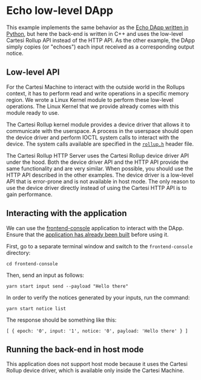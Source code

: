 # Echo low-level DApp

This example implements the same behavior as the [Echo DApp written in Python](../echo-python), but here the back-end is written in C++ and uses the low-level Cartesi Rollup API instead of the HTTP API. As the other example, the DApp simply copies (or "echoes") each input received as a corresponding output notice.

## Low-level API

For the Cartesi Machine to interact with the outside world in the Rollups context, it has to perform read and write operations in a specific memory region.
We wrote a Linux Kernel module to perform these low-level operations.
The Linux Kernel that we provide already comes with this module ready to use.

The Cartesi Rollup kernel module provides a device driver that allows it to communicate with the
userspace.
A process in the userspace should open the device driver and perform IOCTL system calls to interact
with the device.
The system calls available are specified in the [`rollup.h`](https://github.com/cartesi/linux/blob/linux-5.5.19-ctsi-y/include/uapi/linux/cartesi/rollup.h) header file.

The Cartesi Rollup HTTP Server uses the Cartesi Rollup device driver API under the hood.
Both the device driver API and the HTTP API provide the same functionality and are very similar.
When possible, you should use the HTTP API described in the other examples.
The device driver is a low-level API that is error-prone and is not available in host mode.
The only reason to use the device driver directly instead of using the Cartesi HTTP API is to gain performance.

## Interacting with the application

We can use the [frontend-console](../frontend-console) application to interact with the DApp.
Ensure that the [application has already been built](../frontend-console/README.md#building) before using it.

First, go to a separate terminal window and switch to the `frontend-console` directory:

```shell
cd frontend-console
```

Then, send an input as follows:

```shell
yarn start input send --payload "Hello there"
```

In order to verify the notices generated by your inputs, run the command:

```shell
yarn start notice list
```

The response should be something like this:

```shell
[ { epoch: '0', input: '1', notice: '0', payload: 'Hello there' } ]
```

## Running the back-end in host mode

This application does not support host mode because it uses the Cartesi Rollup device driver, which is available only inside the Cartesi Machine.
